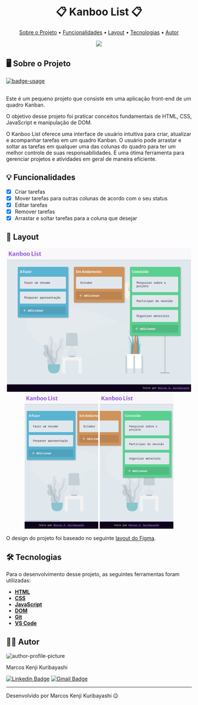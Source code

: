 <!-- CABEÇALHO -->
<div id="readme-top" align="center">
    <h1 >
       📋 Kanboo List 📋
    </h1>
    <p>
        <a href="#%EF%B8%8F-sobre-o-projeto">Sobre o Projeto</a> •
        <a href="#-funcionalidades">Funcionalidades</a> •
        <a href="#-layout">Layout</a> •
        <a href="#%EF%B8%8F-tecnologias">Tecnologias</a> •
        <a href="#-autor">Autor</a>
    </p>
</div>

<div align="center">
    <img src=".github/kanboo-list.gif" width=800/>
</div>

<!-- SOBRE O PROJETO -->

## 🖥️ Sobre o Projeto

 <a href="https://kenmarcos.github.io/kanboo-list">
    <img src="https://img.shields.io/badge/demo-ver%20aplicação-blue?style=for-the-badge" alt="badge-usage" >
 </a>
 <br />
 <br />

Este é um pequeno projeto que consiste em uma aplicação front-end de um quadro Kanban.

O objetivo desse projeto foi praticar conceitos fundamentais de HTML, CSS, JavaScript e manipulação de DOM.

O Kanboo List oferece uma interface de usuário intuitiva para criar, atualizar e acompanhar tarefas em um quadro Kanban. O usuário pode arrastar e soltar as tarefas em qualquer uma das colunas do quadro para ter um melhor controle de suas responsabilidades. É uma ótima ferramenta para gerenciar projetos e atividades em geral de maneira eficiente.

<!-- FUNCIONALIDADES -->

## 💡 Funcionalidades

- [x] Criar tarefas
- [x] Mover tarefas para outras colunas de acordo com o seu status
- [x] Editar tarefas
- [x] Remover tarefas
- [x] Arrastar e soltar tarefas para a coluna que desejar

<!-- LAYOUT -->

## 🎨 Layout

<p align="center">
  <img src=".github/kanboo-list.png" width=500>

  <img src=".github/kanboo-list_mobile_01.png" width=200>

  <img src=".github/kanboo-list_mobile_02.png" width=200>
</p>

O design do projeto foi baseado no seguinte [layout do Figma](<https://www.figma.com/file/2PCm79npUj1DUG82VpRb3I/Kanban-(Community)?node-id=25%3A2672&mode=dev>).

<!-- TECNOLOGIAS -->

## 🛠️ Tecnologias

Para o desenvolvimento desse projeto, as seguintes ferramentas foram utilizadas:

- **[HTML](https://developer.mozilla.org/pt-BR/docs/Web/HTML/)**
- **[CSS](https://developer.mozilla.org/pt-BR/docs/Web/CSS/)**
- **[JavaScript](https://developer.mozilla.org/pt-BR/docs/Web/JavaScript)**
- **[DOM](https://developer.mozilla.org/pt-BR/docs/Web/API/Document_Object_Model)**
- **[Git](https://git-scm.com/doc)**
- **[VS Code](https://code.visualstudio.com/)**

## 👨‍💻 Autor

<img style="border-radius: 15%;" src="https://gitlab.com/uploads/-/system/user/avatar/8603970/avatar.png?width=400" width=70 alt="author-profile-picture"/>

Marcos Kenji Kuribayashi

[![Linkedin Badge](https://img.shields.io/badge/-LinkedIn-blue?style=flat&logo=Linkedin&logoColor=white)](https://www.linkedin.com/in/marcos-kuribayashi/) [![Gmail Badge](https://img.shields.io/badge/-marcosken13@gmail.com-c14438?style=flat&logo=Gmail&logoColor=white)](mailto:marcosken13@gmail.com)

---

Desenvolvido por Marcos Kenji Kuribayashi 😉
